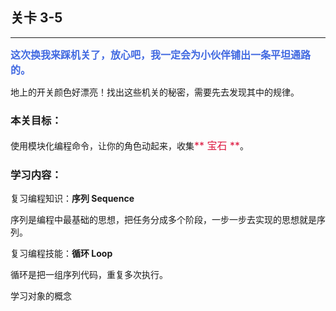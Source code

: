 ## 关卡 3-5

------
<font color=#4169E1 size=3>**这次换我来踩机关了，放心吧，我一定会为小伙伴铺出一条平坦通路的。**</font>

地上的开关颜色好漂亮！找出这些机关的秘密，需要先去发现其中的规律。

### 本关目标：
使用模块化编程命令，让你的角色动起来，收集<font color=#DC143C size=3>** 宝石 **</font>。

### 学习内容：
复习编程知识：**序列 Sequence**

序列是编程中最基础的思想，把任务分成多个阶段，一步一步去实现的思想就是序列。

复习编程技能：**循环 Loop**

循环是把一组序列代码，重复多次执行。

学习对象的概念
